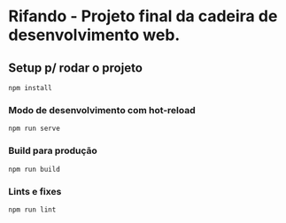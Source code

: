 # Rifando - Projeto final da cadeira de desenvolvimento web.

## Setup p/ rodar o projeto
```
npm install
```

### Modo de desenvolvimento com hot-reload
```
npm run serve
```

### Build para produção
```
npm run build
```

### Lints e fixes
```
npm run lint
```

